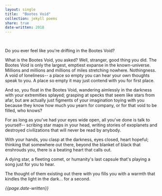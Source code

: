 ```yaml
---
layout: single
title:  "Bootes Void" 
collection: jekyll poems
share: true
date-written: 2018
---
```

&nbsp;
&nbsp;

<p>
Do you ever feel like you're drifting in the Bootes Void?
</p>

<p>
What is the Bootes Void, you asked? Well, stranger, good thing you did. The Bootes Void is only the largest, emptiest expanse in the known-universe. Millions and millions and millions of miles stretching nowhere. Nothingness. A void of loneliness-- a place so empty you can hear your own thoughts speak to you. A place so empty it may just contend with you for first place.
</p>


<p>
And so, you float in the Bootes Void, wandering aimlessly in the darkness with your extremities splayed; grasping at specks that seem like stars from afar, but are actually just figments of your imagination toying with you because they know how much you yearn for company, or for that void to be filled, who knows? 
</p>

<p>
For as long as you've had your eyes wide open, all you've done is talk to yourself-- scribing star maps in your head, writing stories of exoplanets and destroyed civilizations that will never be read by anybody. 
</p>

<p>
With your hands, you clasp at the darkness, eyes closed, heart hopeful; thinking that somewhere out there, beyond the blanket of black that enshrouds you, there is a beating heart that calls out.
</p>

<p>
 A dying star, a fleeting comet, or humanity's last capsule that's playing a song just for you to hear. 
 </p>
 
 <p>
 The thought of them existing out there with you fills you with a warmth that kindles the light in the dark... for a second.
</p>

<em> {{page.date-written}} </em>
